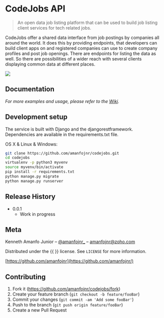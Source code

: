 # CodeJobs API
> An open data job listing platform that can be used to build job listing client services for tech related jobs.



CodeJobs offer a shared data interface from job postings by companies all around the world. It does this by providing endpoints, that developers can build client apps on and registered companies can use to create company profiles and post job openings. There are endpoints for listing the data as well. So there are possibilities of a wider reach with several clients displaying common data at different places.

![](https://s8.postimg.org/ltcyl7tgl/codelabs.png)


## Documentation
_For more examples and usage, please refer to the [Wiki][wiki]._

## Development setup

The service is built with Django and the djangorestframework. Dependencies are available in the requirements.txt file.

OS X & Linux & Windows:

```sh
git clone https://github.com/amanfojnr/codejobs.git
cd codejobs
virtualenv -p python3 myvenv
source myvenv/bin/activate
pip install -r requirements.txt
python manage.py migrate
python manage.py runserver
```


## Release History

* 0.0.1
    * Work in progress

## Meta

Kenneth Amanfo Junior – [@amanfojnr_](https://twitter.com/amanfojnr_) – amanfojnr@zoho.com

Distributed under the {{ }} license. See ``LICENSE`` for more information.

[https://github.com/amanfojnr](https://github.com/amanfojnr/)

## Contributing

1. Fork it (<https://github.com/amanfojnr/codejobs/fork>)
2. Create your feature branch (`git checkout -b feature/fooBar`)
3. Commit your changes (`git commit -am 'Add some fooBar'`)
4. Push to the branch (`git push origin feature/fooBar`)
5. Create a new Pull Request

<!-- Markdown link & img dfn's -->
[npm-image]: https://img.shields.io/npm/v/datadog-metrics.svg?style=flat-square
[npm-url]: https://npmjs.org/package/datadog-metrics
[npm-downloads]: https://img.shields.io/npm/dm/datadog-metrics.svg?style=flat-square
[travis-image]: https://img.shields.io/travis/dbader/node-datadog-metrics/master.svg?style=flat-square
[travis-url]: https://travis-ci.org/dbader/node-datadog-metrics
[wiki]: https://github.com/amanfojnr/codejobs/wiki